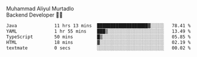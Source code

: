 Muhammad Aliyul Murtadlo
<br>
Backend Developer 👨‍💻
<br>
<!--START_SECTION:waka-->

```txt
Java              11 hrs 13 mins  ███████████████████▓░░░░░   78.41 %
YAML              1 hr 55 mins    ███▒░░░░░░░░░░░░░░░░░░░░░   13.49 %
TypeScript        50 mins         █▒░░░░░░░░░░░░░░░░░░░░░░░   05.85 %
HTML              18 mins         ▓░░░░░░░░░░░░░░░░░░░░░░░░   02.19 %
textmate          0 secs          ░░░░░░░░░░░░░░░░░░░░░░░░░   00.02 %
```

<!--END_SECTION:waka-->
